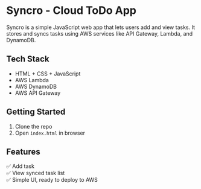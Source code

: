 # Syncro - Cloud ToDo App

Syncro is a simple JavaScript web app that lets users add and view tasks.
It stores and syncs tasks using AWS services like API Gateway, Lambda, and DynamoDB.

## Tech Stack

- HTML + CSS + JavaScript
- AWS Lambda
- AWS DynamoDB
- AWS API Gateway

## Getting Started

1. Clone the repo
2. Open `index.html` in browser


## Features

✅ Add task  
✅ View synced task list  
✅ Simple UI, ready to deploy to AWS
